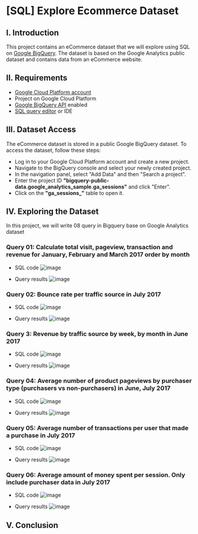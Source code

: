 # [SQL] Explore Ecommerce Dataset
## I. Introduction
This project contains an eCommerce dataset that we will explore using SQL on [Google BigQuery](https://cloud.google.com/bigquery). The dataset is based on the Google Analytics public dataset and contains data from an eCommerce website.
## II. Requirements
* [Google Cloud Platform account](https://cloud.google.com)
* Project on Google Cloud Platform
* [Google BigQuery API](https://cloud.google.com/bigquery/docs/enable-transfer-service#:~:text=Enable%20the%20BigQuery%20Data%20Transfer%20Service,-Before%20you%20can&text=Open%20the%20BigQuery%20Data%20Transfer,Click%20the%20ENABLE%20button.) enabled
* [SQL query editor](https://cloud.google.com/monitoring/mql/query-editor) or IDE
## III. Dataset Access
The eCommerce dataset is stored in a public Google BigQuery dataset. To access the dataset, follow these steps:
* Log in to your Google Cloud Platform account and create a new project.
* Navigate to the BigQuery console and select your newly created project.
* In the navigation panel, select "Add Data" and then "Search a project".
* Enter the project ID **"bigquery-public-data.google_analytics_sample.ga_sessions"** and click "Enter".
* Click on the **"ga_sessions_"** table to open it.
## IV. Exploring the Dataset
In this project, we will write 08 query in Bigquery base on Google Analytics dataset
### Query 01: Calculate total visit, pageview, transaction and revenue for January, February and March 2017 order by month

* SQL code
![image](https://user-images.githubusercontent.com/101726623/235141283-3f640e8c-237f-4100-b734-f0383a999560.png)

* Query results
![image](https://user-images.githubusercontent.com/101726623/235141359-1648197b-6339-42ca-b2a2-3dce9f39283b.png)

### Query 02: Bounce rate per traffic source in July 2017

* SQL code
![image](https://user-images.githubusercontent.com/101726623/235142111-5df9bb05-f29c-49e5-a1d8-3f7187667874.png)

* Query results
![image](https://user-images.githubusercontent.com/101726623/235142182-87c47ea0-4cae-41b8-8204-f17d774914d3.png)

### Query 3: Revenue by traffic source by week, by month in June 2017

* SQL code
![image](https://user-images.githubusercontent.com/101726623/235142542-556901cf-2087-4c72-94d4-0372546ad77d.png)

* Query results
![image](https://user-images.githubusercontent.com/101726623/235142590-e0fec692-794c-4247-a659-433ce605c158.png)

### Query 04: Average number of product pageviews by purchaser type (purchasers vs non-purchasers) in June, July 2017

* SQL code
![image](https://user-images.githubusercontent.com/101726623/235143185-85e4ffbe-1030-4f70-99c6-1571facdf3d8.png)

* Query results
![image](https://user-images.githubusercontent.com/101726623/235143315-8d87f354-351b-4218-ac77-bf8c0f9e716b.png)

### Query 05: Average number of transactions per user that made a purchase in July 2017

* SQL code
![image](https://user-images.githubusercontent.com/101726623/235143576-0a816953-e12d-4d47-ab8b-0a851e82a65c.png)

* Query results
![image](https://user-images.githubusercontent.com/101726623/235143708-06c7b447-5c1e-44bb-89ae-c5fed537bd92.png)

### Query 06: Average amount of money spent per session. Only include purchaser data in July 2017

* SQL code
![image](https://user-images.githubusercontent.com/101726623/235144017-2e40f75c-4374-4d2b-94cb-a36c591a80c2.png)

* Query results
![image](https://user-images.githubusercontent.com/101726623/235144083-3499b416-0388-46ea-850f-30006e1b4ede.png)


## V. Conclusion
